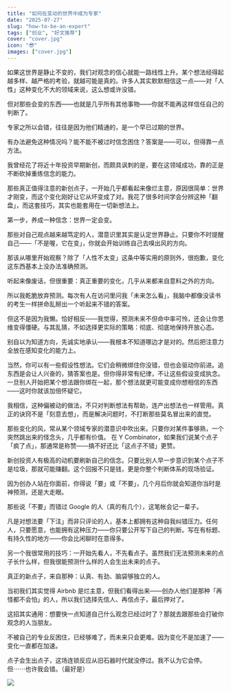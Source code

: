 ```yaml
---
title: "如何在变动的世界中成为专家"
date: "2025-07-27"
slug: "how-to-be-an-expert"
tags: ["创业", "好文推荐"]
cover: "cover.jpg"
icon: "😎"
images: ["cover.jpg"]
---
```

如果这世界是静止不变的，我们对观念的信心就能一路线性上升。某个想法经得起越多样、越严格的考验，就越可能是真的。许多人其实默默相信这一点——对「人性」这种变化不大的领域来说，这么想或许没错。



但对那些会变的东西——也就是几乎所有其他事物——你就不能再这样信任自己的判断了。



专家之所以会错，往往是因为他们精通的，是一个早已过期的世界。



有办法避免这种情况吗？能不能不被过时信念困住？答案是——可以，但得靠一点方法。



我曾经花了将近十年投资早期新创，而颇具讽刺的是，要在这领域成功，靠的正是不断砍掉重练信念的能力。



那些真正值得注意的新创点子，一开始几乎都看起来像烂主意，原因很简单：世界才刚变，而这个变化刚好让它从坏变成了对。我花了很多时间学会分辨这种「翻盘」，而这套技巧，其实也能套用在一切新想法上。



第一步，养成一种信念：世界一定会变。



那些对自己观点越来越笃定的人，潜意识里其实是认定世界静止。只要你不时提醒自己——「不是喔，它在变」，你就会开始训练自己去嗅出风的方向。



那该从哪里开始观察？除了「人性不太变」这条中等实用的原则外，很抱歉，变化这东西基本上没办法准确预测。



听起来像废话，但很重要：真正重要的变化，几乎从来都来自意料之外的方向。



所以我乾脆放弃预测。每次有人在访问里问我「未来怎么看」，我脑中都像没读书的考生一样拼命乱掰出一个听起来不错的答案。



但这不是因为我懒。恰好相反——我觉得，预测未来不但命中率可怜，还会让你思维变得僵硬。与其乱猜，不如选择更实际的策略：彻底、彻底地保持开放心态。



别自以为知道方向，先诚实地承认——我根本不知道哪边才是对的。然后把注意力全放在感知变化的能力上。



当然，你可以有一些假设性想法。它们会稍微绑住你没错，但也会驱动你前进。追东西是会让人兴奋的，猜答案也是。但你得非常有纪律，不让这些假设变成执念。
一旦别人开始把某个想法跟你绑在一起，那个想法就更可能变成你想相信的东西——这时你就该加倍怀疑它。



我相信，这种偏被动的做法，不只对判断想法有帮助，连产出想法也一样管用。真正的诀窍不是「刻意去想」，而是解决问题时，不打断那些莫名冒出来的直觉。



那些变化的风，常从某个领域专家的潜意识中吹出来。只要你对某件事够熟，一个突然跳出来的怪念头，几乎都有价值。
在 Y Combinator，如果我们说某个点子「疯了点」，那通常是称赞——搞不好还比「这点子不错」更赞。



新创投资人有极高的动机要刷新自己的信念。只要比别人早一步意识到某个点子不是垃圾，那就可能赚翻。这个回报不只是钱，更是你整个判断体系的现场验证。



因为创办人站在你面前，你得说「要」或「不要」，几个月后你就会知道你当时是神预测，还是大走眼。



那些说「不要」而错过 Google 的人（真的有几个），这笔帐会记一辈子。



凡是对想法要「下注」而非只评论的人，基本上都拥有这种自我纠错压力。任何人，只要愿意，也能拥有这种压力——你只要公开写下自己的判断。写在有标题、有持久性的地方——你会比闲聊时在意得多。



另一个我很常用的技巧：一开始先看人，不先看点子。虽然我们无法预测未来的点子长什么样，但我很能预测什么样的人会生出未来的点子。



真正的新点子，来自那种：认真、有劲、脑袋够独立的人。



当初我们其实觉得 Airbnb 是烂主意，但我们看得出来——创办人他们是那种「再怪都不会怕」的人，所以我们选择先信人、再信点子，最后押对了。



这招其实通用：想要快一点知道自己什么观念已经过时了？那就去跟那些会打破你观念的人当朋友。



不被自己的专业反困住，已经够难了，而未来只会更难。因为变化不是加速了——变化一直都在加速。



点子会生出点子，这场连锁反应从旧石器时代就没停过。我不认为它会停。
但⋯⋯也许我会错。（最好是）




![](https://prod-files-secure.s3.us-west-2.amazonaws.com/112d0858-5090-4d34-a606-b75eb8d65fd2/46476355-9cf3-4e99-9b7a-3531bc426380/1000202064.png?X-Amz-Algorithm=AWS4-HMAC-SHA256&X-Amz-Content-Sha256=UNSIGNED-PAYLOAD&X-Amz-Credential=ASIAZI2LB466YDQLYF4S%2F20251002%2Fus-west-2%2Fs3%2Faws4_request&X-Amz-Date=20251002T172853Z&X-Amz-Expires=3600&X-Amz-Security-Token=IQoJb3JpZ2luX2VjEJn%2F%2F%2F%2F%2F%2F%2F%2F%2F%2FwEaCXVzLXdlc3QtMiJGMEQCID3EfZl8mNG2qcr7OQP2U30RsQhx%2Flv%2FXCfj9y9VoLNrAiA5b5fObby2scs7sjn7jxWk9Jdk5qmtbEFMnsZjrbmsFCr%2FAwgyEAAaDDYzNzQyMzE4MzgwNSIMY2qKAeS3xa%2BbFyuRKtwD7Ub78vJoPrUFGkvpwMadVmXTAdlIas%2FZDhoYj5%2FwpyYR%2Bdhs9Bcvu%2BdHKq0GEwcjtSl9X7h73MtCb%2FELfAhHPPhpDhH7wwkr4NLklMyt%2FxwqMt5816tZ3MaPOcuJAuuzH45ATD1Sf1PGoegZDMJmchhI1udrB%2B7f1ch2euRpgrRlDPTfDum2N095vGaBsT1PFu6%2BBoFK9zKDlduA9i1e6InoDQrplivfqiG9FOeiQlGcVjz9bxZSKvRgg5H3nAXiZFIPEoOdNerz407NSG3%2FOgK1dMVLWzbgK%2BEflyCGAWI7TVaNQTiO90PcMajYBmxSZM87x9lwdHV6%2FSEjFvAZx2eIUvVXMd3WyMCnahyvux3z8OL10ONRCHtocFDs%2F6iTGulcRcrR7QQ%2BNqm4aWRW5y57j1MJLRn%2B7TTTgk81dvWWeua%2FAErj%2FobEWdT6iL4wlipOcAbHMCPXSsYHPe%2Fd0Svus6LmJauMx4m%2FUpDahAg7ZInUEDJR756abKWCQy%2B0HhcqBgPsPvV7LEtf%2BmsxEUC5fagX%2FCSruFaDt4Sh59aD10tdK%2FI6%2BWTVd4CrNwufoNGJ41nmUN0pEYD%2FKRp5WaFUFtieGcXilFj8h9e%2BeMLicErPC16Pev%2F3bU4w4M%2F6xgY6pgFt7HjEbfrjCGN8qpoHzu1fOFdMK4jTiACTUmc1mxLyf0duiRLjs2s%2FY2BUtUdWyxfCfkMMQFkhILXId%2BIQw6qt2rRryAUXCdqGweJL743eB0nyZUuaALKot9cCDHuln8VbLPFzQaE0OSMkkTRew3ETYPxUhHV%2FHZ6sC01g3wcOvbNqCoNtGabS6DhHorTdDEkaC4RE%2BfVlth0%2FFWHiZOJjEK7H2Jml&X-Amz-Signature=25ef881e08022c4091fcfb22048e855b223156beea3c49d908c955cab2ad4fb4&X-Amz-SignedHeaders=host&x-amz-checksum-mode=ENABLED&x-id=GetObject)

